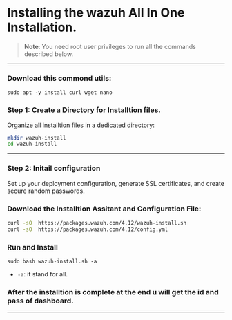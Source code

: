 # Installing the wazuh All In One Installation.

> **Note**: You need root user privileges to run all the commands described below.

---

### Download this commond utils:
```
sudo apt -y install curl wget nano
```

### Step 1: Create a Directory for Installtion files.
Organize all installtion files in a dedicated directory:

```bash
mkdir wazuh-install
cd wazuh-install
```

---

### Step 2: Initail configuration
Set up your deployment configuration, generate SSL certificates, and create secure random passwords.

### Download the Installtion Assitant and Configuration File:

```bash
curl -sO  https://packages.wazuh.com/4.12/wazuh-install.sh
curl -sO  https://packages.wazuh.com/4.12/config.yml
```

### Run and Install

```
sudo bash wazuh-install.sh -a 
```

* `-a`: it stand for all.

### After the installtion is complete at the end u will get the id and pass of dashboard.
---
